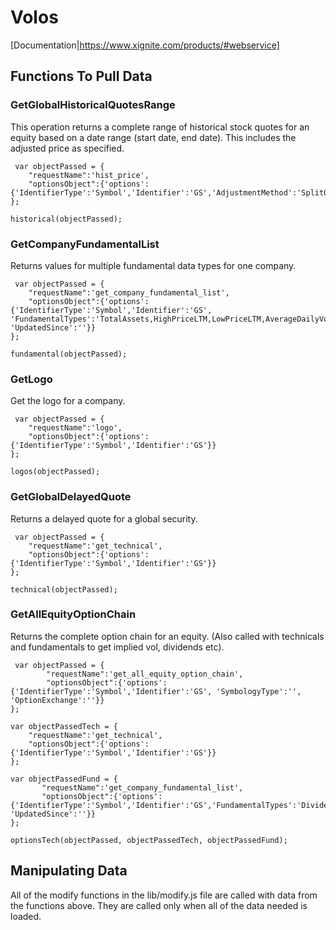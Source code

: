 Volos
=====

[Documentation|https://www.xignite.com/products/#webservice]


## Functions To Pull Data

### GetGlobalHistoricalQuotesRange

This operation returns a complete range of historical stock quotes for an equity based on a date range (start date, end date). This includes the adjusted price as specified. 

     var objectPassed = {
		"requestName":'hist_price',
		"optionsObject":{'options':{'IdentifierType':'Symbol','Identifier':'GS','AdjustmentMethod':'SplitOnly','StartDate':'6/12/2014','EndDate':"6/11/2015"}}
	};

    historical(objectPassed);

### GetCompanyFundamentalList

Returns values for multiple fundamental data types for one company.

     var objectPassed = {
		"requestName":'get_company_fundamental_list',
		"optionsObject":{'options':{'IdentifierType':'Symbol','Identifier':'GS', 'FundamentalTypes':'TotalAssets,HighPriceLTM,LowPriceLTM,AverageDailyVolumeLastTwelveMonths,PERatio,DividendRate,LastDividendYield,MarketCapitalization', 'UpdatedSince':''}}
    };

    fundamental(objectPassed);

### GetLogo

Get the logo for a company.

     var objectPassed = {
		"requestName":'logo',
		"optionsObject":{'options':{'IdentifierType':'Symbol','Identifier':'GS'}}
    };

    logos(objectPassed);

### GetGlobalDelayedQuote

Returns a delayed quote for a global security.

     var objectPassed = {
		"requestName":'get_technical',
		"optionsObject":{'options':{'IdentifierType':'Symbol','Identifier':'GS'}}
	};

    technical(objectPassed);

### GetAllEquityOptionChain

Returns the complete option chain for an equity. (Also called with technicals and fundamentals to get implied vol, dividends etc).

     var objectPassed = {
	        "requestName":'get_all_equity_option_chain',
	        "optionsObject":{'options':{'IdentifierType':'Symbol','Identifier':'GS', 'SymbologyType':'', 'OptionExchange':''}}
    };

    var objectPassedTech = {
		"requestName":'get_technical',
		"optionsObject":{'options':{'IdentifierType':'Symbol','Identifier':'GS'}}
	};

    var objectPassedFund = {
	       "requestName":'get_company_fundamental_list',
	       "optionsObject":{'options':{'IdentifierType':'Symbol','Identifier':'GS','FundamentalTypes':'DividendRate', 'UpdatedSince':''}}
    };

    optionsTech(objectPassed, objectPassedTech, objectPassedFund);

## Manipulating Data

All of the modify functions in the lib/modify.js file are called with data from the functions above. They are called only when all of the data needed is loaded.

